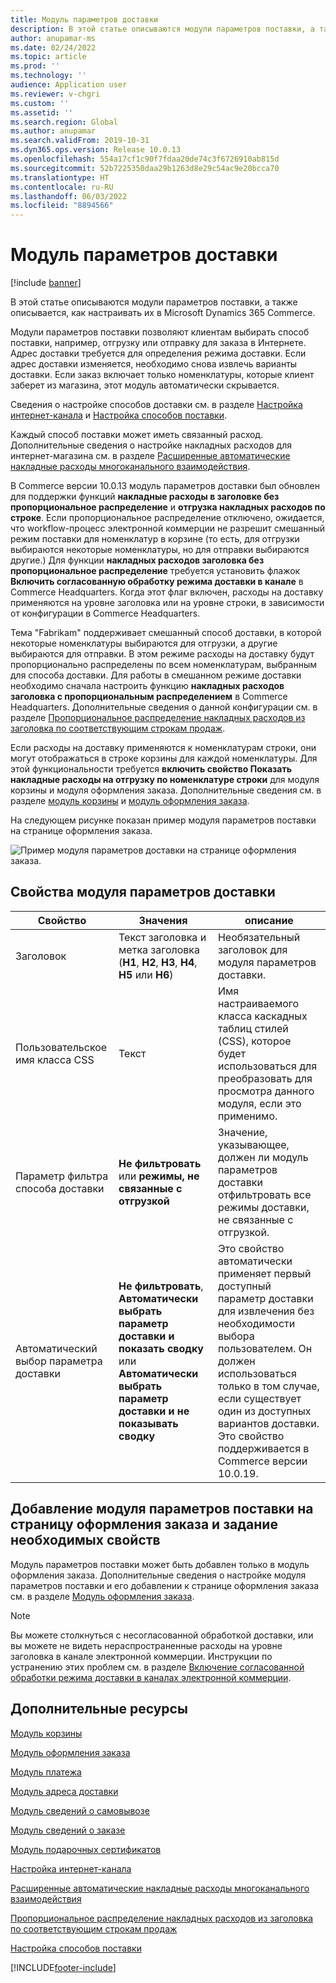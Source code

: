 ```yaml
---
title: Модуль параметров доставки
description: В этой статье описываются модули параметров поставки, а также описывается, как настраивать их в Microsoft Dynamics 365 Commerce.
author: anupamar-ms
ms.date: 02/24/2022
ms.topic: article
ms.prod: ''
ms.technology: ''
audience: Application user
ms.reviewer: v-chgri
ms.custom: ''
ms.assetid: ''
ms.search.region: Global
ms.author: anupamar
ms.search.validFrom: 2019-10-31
ms.dyn365.ops.version: Release 10.0.13
ms.openlocfilehash: 554a17cf1c90f7fdaa20de74c3f6726910ab815d
ms.sourcegitcommit: 52b7225350daa29b1263d8e29c54ac9e20bcca70
ms.translationtype: HT
ms.contentlocale: ru-RU
ms.lasthandoff: 06/03/2022
ms.locfileid: "8894566"
---
```

# <a name="delivery-options-module"></a>Модуль параметров доставки

[!include [banner](includes/banner.md)]

В этой статье описываются модули параметров поставки, а также описывается, как настраивать их в Microsoft Dynamics 365 Commerce.

Модули параметров поставки позволяют клиентам выбирать способ поставки, например, отгрузку или отправку для заказа в Интернете. Адрес доставки требуется для определения режима доставки. Если адрес доставки изменяется, необходимо снова извлечь варианты доставки. Если заказ включает только номенклатуры, которые клиент заберет из магазина, этот модуль автоматически скрывается.

Сведения о настройке способов доставки см. в разделе [Настройка интернет-канала](channel-setup-online.md) и [Настройка способов поставки](/dynamicsax-2012/appuser-itpro/set-up-modes-of-delivery).

Каждый способ поставки может иметь связанный расход. Дополнительные сведения о настройке накладных расходов для интернет-магазина см. в разделе [Расширенные автоматические накладные расходы многоканального взаимодействия](omni-auto-charges.md).

В Commerce версии 10.0.13 модуль параметров доставки был обновлен для поддержки функций **накладные расходы в заголовке без пропорциональное распределение** и **отгрузка накладных расходов по строке**. Если пропорциональное распределение отключено, ожидается, что workflow-процесс электронной коммерции не разрешит смешанный режим поставки для номенклатур в корзине (то есть, для отгрузки выбираются некоторые номенклатуры, но для отправки выбираются другие.) Для функции **накладных расходов заголовка без пропорциональное распределение** требуется установить флажок **Включить согласованную обработку режима доставки в канале** в Commerce Headquarters. Когда этот флаг включен, расходы на доставку применяются на уровне заголовка или на уровне строки, в зависимости от конфигурации в Commerce Headquarters.

Тема "Fabrikam" поддерживает смешанный способ доставки, в которой некоторые номенклатуры выбираются для отгрузки, а другие выбираются для отправки. В этом режиме расходы на доставку будут пропорционально распределены по всем номенклатурам, выбранным для способа доставки. Для работы в смешанном режиме доставки необходимо сначала настроить функцию **накладных расходов заголовка с пропорциональным распределением** в Commerce Headquarters. Дополнительные сведения о данной конфигурации см. в разделе [Пропорциональное распределение накладных расходов из заголовка по соответствующим строкам продаж](pro-rate-charges-matching-lines.md).

Если расходы на доставку применяются к номенклатурам строки, они могут отображаться в строке корзины для каждой номенклатуры. Для этой функциональности требуется **включить свойство Показать накладные расходы на отгрузку по номенклатуре строки** для модуля корзины и модуля оформления заказа. Дополнительные сведения см. в разделе [модуль корзины](add-cart-module.md) и [модуль оформления заказа](add-checkout-module.md).

На следующем рисунке показан пример модуля параметров поставки на странице оформления заказа.

![Пример модуля параметров доставки на странице оформления заказа.](./media/ecommerce-deliveryoptions.PNG)

## <a name="delivery-options-module-properties"></a>Свойства модуля параметров доставки

| Свойство | Значения | описание |
|----------|--------|-------------|
| Заголовок | Текст заголовка и метка заголовка (**H1**, **H2**, **H3**, **H4**, **H5** или **H6**) | Необязательный заголовок для модуля параметров доставки. |
| Пользовательское имя класса CSS | Текст | Имя настраиваемого класса каскадных таблиц стилей (CSS), которое будет использоваться для преобразовать для просмотра данного модуля, если это применимо. |
| Параметр фильтра способа доставки | **Не фильтровать** или **режимы, не связанные с отгрузкой** | Значение, указывающее, должен ли модуль параметров доставки отфильтровать все режимы доставки, не связанные с отгрузкой. |
| Автоматический выбор параметра доставки | **Не фильтровать**, **Автоматически выбрать параметр доставки и показать сводку** или **Автоматически выбрать параметр доставки и не показывать сводку** | Это свойство автоматически применяет первый доступный параметр доставки для извлечения без необходимости выбора пользователем. Он должен использоваться только в том случае, если существует один из доступных вариантов доставки. Это свойство поддерживается в Commerce версии 10.0.19. |

## <a name="add-a-delivery-options-module-to-a-checkout-page-and-set-the-required-properties"></a>Добавление модуля параметров поставки на страницу оформления заказа и задание необходимых свойств

Модуль параметров поставки может быть добавлен только в модуль оформления заказа. Дополнительные сведения о настройке модуля параметров поставки и его добавлении к странице оформления заказа см. в разделе [Модуль оформления заказа](add-checkout-module.md).

> [!NOTE]
> Вы можете столкнуться с несогласованной обработкой доставки, или вы можете не видеть нераспространенные расходы на уровне заголовка в канале электронной коммерции. Инструкции по устранению этих проблем см. в разделе [Включение согласованной обработки режима доставки в каналах электронной коммерции](consistent-delivery-mode-handling.md).

## <a name="additional-resources"></a>Дополнительные ресурсы

[Модуль корзины](add-cart-module.md)

[Модуль оформления заказа](add-checkout-module.md)

[Модуль платежа](payment-module.md)

[Модуль адреса доставки](ship-address-module.md)

[Модуль сведений о самовывозе](pickup-info-module.md)

[Модуль сведений о заказе](order-confirmation-module.md)

[Модуль подарочных сертификатов](add-giftcard.md)

[Настройка интернет-канала](channel-setup-online.md)

[Расширенные автоматические накладные расходы многоканального взаимодействия](omni-auto-charges.md)

[Пропорциональное распределение накладных расходов из заголовка по соответствующим строкам продаж](pro-rate-charges-matching-lines.md)

[Настройка способов поставки](/dynamicsax-2012/appuser-itpro/set-up-modes-of-delivery)


[!INCLUDE[footer-include](../includes/footer-banner.md)]
